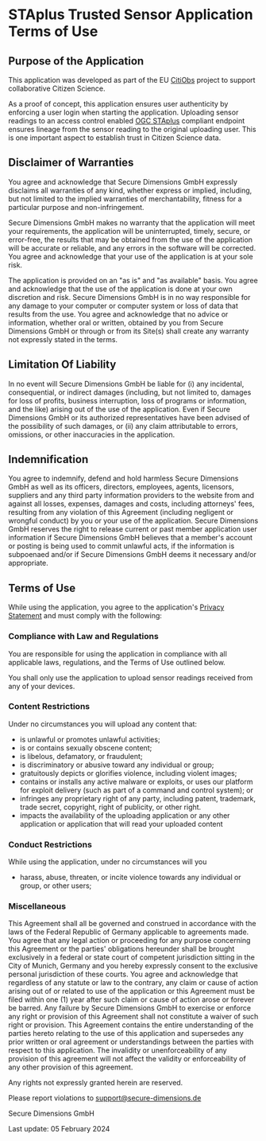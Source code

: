 # STAplus Trusted Sensor Application Terms of Use

## Purpose of the Application
This application was developed as part of the EU [CitiObs](https://citiobs.eu/) project to support collaborative Citizen Science.

As a proof of concept, this application ensures user authenticity by enforcing a user login when starting the application. Uploading sensor readings to an access control enabled [OGC STAplus](https://docs.ogc.org/is/22-022r1/22-022r1.html) compliant endpoint ensures lineage from the sensor reading to the original uploading user. This is one important aspect to establish trust in Citizen Science data.

## Disclaimer of Warranties
You agree and acknowledge that Secure Dimensions GmbH expressly disclaims all warranties of any kind, whether express or implied, including, but not limited to the implied warranties of merchantability, fitness for a particular purpose and non-infringement. 

Secure Dimensions GmbH makes no warranty that the application will meet your requirements, the application will be uninterrupted, timely, secure, or error-free, the results that may be obtained from the use of the application will be accurate or reliable, and any errors in the software will be corrected. You agree and acknowledge that your use of the application is at your sole risk. 

The application is provided on an "as is" and "as available" basis. You agree and acknowledge that the use of the application is done at your own discretion and risk. Secure Dimensions GmbH is in no way responsible for any damage to your computer or computer system or loss of data that results from the use. You agree and acknowledge that no advice or information, whether oral or written, obtained by you from Secure Dimensions GmbH or through or from its Site(s) shall create any warranty not expressly stated in the terms.

## Limitation Of Liability
In no event will Secure Dimensions GmbH be liable for (i) any incidental, consequential, or indirect damages (including, but not limited to, damages for loss of profits, business interruption, loss of programs or information, and the like) arising out of the use of the application. Even if Secure Dimensions GmbH or its authorized representatives have been advised of the possibility of such damages, or (ii) any claim attributable to errors, omissions, or other inaccuracies in the application. 

## Indemnification
You agree to indemnify, defend and hold harmless Secure Dimensions GmbH as well as its officers, directors, employees, agents, licensors, suppliers and any third party information providers to the website from and against all losses, expenses, damages and costs, including attorneys' fees, resulting from any violation of this Agreement (including negligent or wrongful conduct) by you or your use of the application. Secure Dimensions GmbH reserves the right to release current or past member application user information if Secure Dimensions GmbH believes that a member's account or posting is being used to commit unlawful acts, if the information is subpoenaed and/or if Secure Dimensions GmbH deems it necessary and/or appropriate.

## Terms of Use
While using the application, you agree to the application's [Privacy Statement](PRIVACY.md) and must comply with the following:

### Compliance with Law and Regulations
You are responsible for using the application in compliance with all applicable laws, regulations, and the Terms of Use outlined below.

You shall only use the application to upload sensor readings received from any of your devices. 

### Content Restrictions

Under no circumstances you will upload any content that:

* is unlawful or promotes unlawful activities;
* is or contains sexually obscene content;
* is libelous, defamatory, or fraudulent;
* is discriminatory or abusive toward any individual or group;
* gratuitously depicts or glorifies violence, including violent images;
* contains or installs any active malware or exploits, or uses our platform for exploit delivery (such as part of a command and control system); or
* infringes any proprietary right of any party, including patent, trademark, trade secret, copyright, right of publicity, or other right.
* impacts the availability of the uploading application or any other application or application that will read your uploaded content

### Conduct Restrictions

While using the application, under no circumstances will you

* harass, abuse, threaten, or incite violence towards any individual or group, or other users;

### Miscellaneous
This Agreement shall all be governed and construed in accordance with the laws of the Federal Republic of Germany applicable to agreements made. You agree that any legal action or proceeding for any purpose concerning this Agreement or the parties' obligations hereunder shall be brought exclusively in a federal or state court of competent jurisdiction sitting in the City of Munich, Germany and you hereby expressly consent to the exclusive personal jurisdiction of these courts. You agree and acknowledge that regardless of any statute or law to the contrary, any claim or cause of action arising out of or related to use of the application or this Agreement must be filed within one (1) year after such claim or cause of action arose or forever be barred. Any failure by Secure Dimensions GmbH to exercise or enforce any right or provision of this Agreement shall not constitute a waiver of such right or provision. This Agreement contains the entire understanding of the parties hereto relating to the use of this application and supersedes any prior written or oral agreement or understandings between the parties with respect to this application. The invalidity or unenforceability of any provision of this agreement will not affect the validity or enforceability of any other provision of this agreement.

Any rights not expressly granted herein are reserved.

Please report violations to support@secure-dimensions.de

Secure Dimensions GmbH

Last update: 05 February 2024